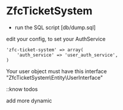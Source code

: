 ZfcTicketSystem
===============

- run the SQL script [db/dump.sql]

edit your config, to set your AuthService

	'zfc-ticket-system' => array(
		'auth_service' => 'user_auth_service',
	)
	
Your user object must have this interface "ZfcTicketSystem\Entity\UserInterface"
 
 

::know todos

add more dynamic